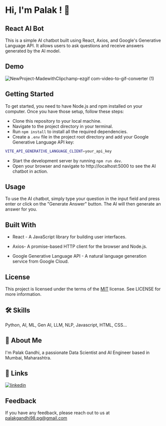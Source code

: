 # Hi, I'm Palak ! 👋

## React AI Bot

This is a simple AI chatbot built using React, Axios, and Google's Generative Language API. It allows users to ask questions and receive answers generated by the AI model.

## Demo

![NewProject-MadewithClipchamp-ezgif com-video-to-gif-converter (1)](https://github.com/user-attachments/assets/d2a7184c-faaa-48de-8c3c-7bc81a7193b9)

## Getting Started

To get started, you need to have Node.js and npm installed on your computer. Once you have those setup, follow these steps:

- Clone this repository to your local machine.
- Navigate to the project directory in your terminal.
- Run `npm install` to install all the required dependencies.
- Create a `.env` file in the project root directory and add your Google Generative Language API key:

```bash
VITE_API_GENERATIVE_LANGUAGE_CLIENT=your_api_key
```

- Start the development server by running `npm run dev`.
- Open your browser and navigate to http://localhost:5000 to see the AI chatbot in action.

## Usage

To use the AI chatbot, simply type your question in the input field and press enter or click on the "Generate Answer" button. The AI will then generate an answer for you.

## Built With

- React - A JavaScript library for building user interfaces.

- Axios- A promise-based HTTP client for the browser and Node.js.

- Google Generative Language API - A natural language generation service from Google Cloud.

## License

This project is licensed under the terms of the [MIT](LICENSE) license. See LICENSE for more information.

## 🛠 Skills

Python, AI, ML, Gen AI, LLM, NLP, Javascript, HTML, CSS...

## 🚀 About Me

I'm Palak Gandhi, a passionate Data Scientist and AI Engineer based in Mumbai, Maharashtra.

## 🔗 Links

[![linkedin](https://img.shields.io/badge/linkedin-0A66C2?style=for-the-badge&logo=linkedin&logoColor=white)](https://www.linkedin.com/in/palakgandhi98)

## Feedback

If you have any feedback, please reach out to us at palakgandhi98.pg@gmail.com
